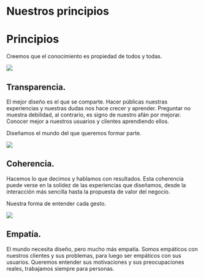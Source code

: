 # Nuestros principios

<h1 class="title">Principios</h1>

Creemos que el conocimiento es propiedad de todos y todas.

<div class="center-image">
  <img src="http://thonet.realized.es/doc/img/brand/experience/transparencia@2x.png"/>
</div>

<h2 class="big-title">Transparencia.</h2>

El mejor diseño es el que se comparte. Hacer públicas nuestras experiencias y nuestras dudas nos hace crecer y aprender. Preguntar no muestra debilidad, al contrario, es signo de nuestro afán por mejorar. Conocer mejor a nuestros usuarios y clientes aprendiendo ellos.

Diseñamos el mundo del que queremos formar parte.

<div class="center-image">
  <img src="http://thonet.realized.es/doc/img/brand/experience/coherencia@2x.png"/>
</div>

<h2 class="big-title">Coherencia.</h2>

Hacemos lo que decimos y hablamos con resultados. Esta coherencia puede verse en la solidez de las experiencias que diseñamos, desde la interacción más sencilla hasta la propuesta de valor del negocio.

Nuestra forma de entender cada gesto.

<div class="center-image">
  <img src="http://thonet.realized.es/doc/img/brand/experience/empatia@2x.png"/>
</div>

<h2 class="big-title">Empatía.</h2>

El mundo necesita diseño, pero mucho más empatía. Somos empáticos con nuestros clientes y sus problemas, para luego ser empáticos con sus usuarios. Queremos entender sus motivaciones y sus preocupaciones reales, trabajamos siempre para personas.
